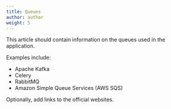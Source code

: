 ```yaml
---
title: Queues
author: author
weight: 5
---
```


This article should contain information on the queues used in the application.

Examples include:

* Apache Kafka
* Celery
* RabbitMQ
* Amazon Simple Queue Services (AWS SQS)

Optionally, add links to the official websites.
